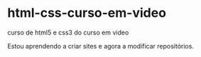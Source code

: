 # html-css-curso-em-video
 curso de html5 e css3 do curso em video

Estou aprendendo a criar sites e agora a modificar repositórios.